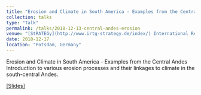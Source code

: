 ```yaml
---
title: "Erosion and Climate in South America - Examples from the Central Andes"
collection: talks
type: "Talk"
permalink: /talks/2018-12-13-central-andes-erosion
venue: "[StRATEGy](http://www.irtg-strategy.de/index/) International Research Training Group, Universität Potsdam"
date: 2018-12-17
location: "Potsdam, Germany"
---
```


Erosion and Climate in South America - Examples from the Central Andes <br>
Introduction to various erosion processes and their linkages to climate in the south-central Andes.

[[Slides]](http://BodoBookhagen.github.io/pdf/bookhagen_Erosion_Andes_UP_Nov2018_lowres.pdf)

